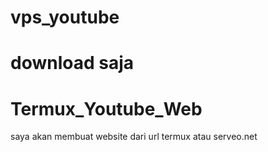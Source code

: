 # vps_youtube
download saja
=======
# Termux_Youtube_Web
saya akan membuat website dari url termux atau serveo.net
